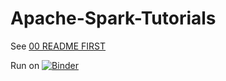 # Apache-Spark-Tutorials
See [00 README FIRST](./00_README_FIRST.ipynb)

Run on [![Binder](https://mybinder.org/badge_logo.svg)](https://mybinder.org/v2/gh/hpe-container-platform-community/Apache-Spark-Tutorials/master?labpath=01_What_is_Apache_Spark.ipynb)
